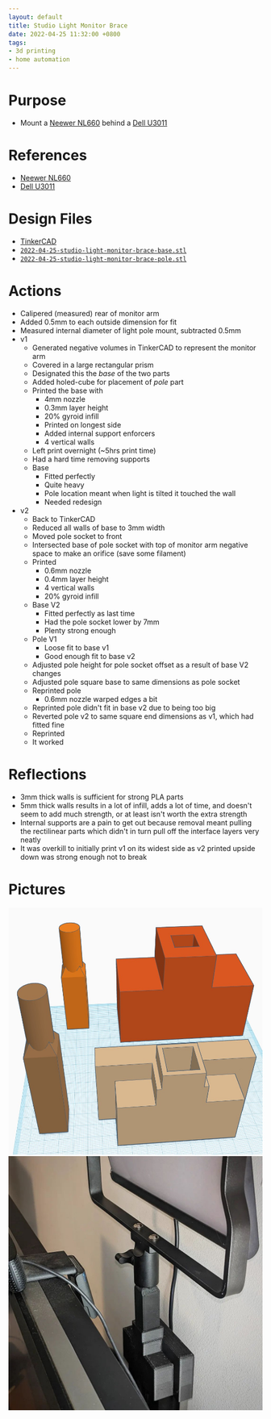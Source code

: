 ```yaml
---
layout: default
title: Studio Light Monitor Brace
date: 2022-04-25 11:32:00 +0800
tags:
- 3d printing
- home automation
---
```


# Purpose
- Mount a [Neewer NL660](https://neewer.com/products/nl660-led-panel-lights-10089057) behind a [Dell U3011](https://www.cnet.com/reviews/dell-ultrasharp-u3011-review/)

# References
- [Neewer NL660](https://neewer.com/products/nl660-led-panel-lights-10089057)
- [Dell U3011](https://www.cnet.com/reviews/dell-ultrasharp-u3011-review/)

# Design Files
- [TinkerCAD](https://www.tinkercad.com/things/kyywaIQ76kA)
- [`2022-04-25-studio-light-monitor-brace-base.stl`](/assets/stl/2022-04-25-studio-light-monitor-brace-base.stl)
- [`2022-04-25-studio-light-monitor-brace-pole.stl`](/assets/stl/2022-04-25-studio-light-monitor-brace-pole.stl)


# Actions
- Calipered (measured) rear of monitor arm
- Added 0.5mm to each outside dimension for fit
- Measured internal diameter of light pole mount, subtracted 0.5mm
- v1
  - Generated negative volumes in TinkerCAD to represent the monitor arm
  - Covered in a large rectangular prism
  - Designated this the *base* of the two parts
  - Added holed-cube for placement of *pole* part
  - Printed the base with
    - 4mm nozzle
    - 0.3mm layer height
    - 20% gyroid infill
    - Printed on longest side
    - Added internal support enforcers
    - 4 vertical walls
  - Left print overnight (~5hrs print time)
  - Had a hard time removing supports
  - Base
      - Fitted perfectly
      - Quite heavy
      - Pole location meant when light is tilted it touched the wall
      - Needed redesign
- v2
  - Back to TinkerCAD
  - Reduced all walls of base to 3mm width
  - Moved pole socket to front
  - Intersected base of pole socket with top of monitor arm negative space to make an orifice (save some filament)
  - Printed
    - 0.6mm nozzle
    - 0.4mm layer height
    - 4 vertical walls
    - 20% gyroid infill
  - Base V2
    - Fitted perfectly as last time
    - Had the pole socket lower by 7mm
    - Plenty strong enough
  - Pole V1
    - Loose fit to base v1
    - Good enough fit to base v2
  - Adjusted pole height for pole socket offset as a result of base V2 changes
  - Adjusted pole square base to same dimensions as pole socket
  - Reprinted pole
    - 0.6mm nozzle warped edges a bit
  - Reprinted pole didn't fit in base v2 due to being too big
  - Reverted pole v2 to same square end dimensions as v1, which had fitted fine
  - Reprinted
  - It worked

# Reflections
- 3mm thick walls is sufficient for strong PLA parts
- 5mm thick walls results in a lot of infill, adds a lot of time, and doesn't seem to add much strength, or at least isn't worth the extra strength
- Internal supports are a pain to get out because removal meant pulling the rectilinear parts which didn't in turn pull off the interface layers very neatly
- It was overkill to initially print v1 on its widest side as v2 printed upside down was strong enough not to break

# Pictures
![1](/assets/img/2022-04-25-studio-light-monitor-brace-1.jpg)
![2](/assets/img/2022-04-25-studio-light-monitor-brace-2.jpg)